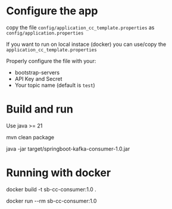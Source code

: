  
# Configure the app

copy the file `config/application_cc_template.properties` as `config/application.properties`

If you want to run on local instace (docker) you can use/copy the `application_cc_template.properties`

Properly configure the file with your:

* bootstrap-servers
* API Key and Secret
* Your topic name (default is `test`)

# Build and run

  Use java >= 21

  mvn clean package 
    
  java -jar target/springboot-kafka-consumer-1.0.jar

# Running with docker

  docker build -t sb-cc-consumer:1.0 .

  docker run --rm sb-cc-consumer:1.0
